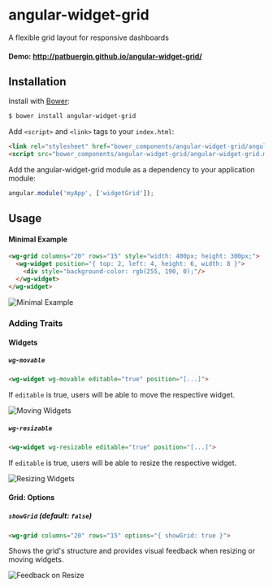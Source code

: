 # angular-widget-grid
A flexible grid layout for responsive dashboards

#### Demo: http://patbuergin.github.io/angular-widget-grid/

## Installation
Install with [Bower](http://bower.io/):

```sh
$ bower install angular-widget-grid
```

Add `<script>` and `<link>` tags to your `index.html`:

```html
<link rel="stylesheet" href="bower_components/angular-widget-grid/angular-widget-grid.css">
<script src="bower_components/angular-widget-grid/angular-widget-grid.min.js"></script>
```

Add the angular-widget-grid module as a dependency to your application module:

```javascript
angular.module('myApp', ['widgetGrid']);
```

## Usage
#### Minimal Example
```html
<wg-grid columns="20" rows="15" style="width: 400px; height: 300px;">
  <wg-widget position="{ top: 2, left: 4, height: 6, width: 8 }">
    <div style="background-color: rgb(255, 190, 0);"/>
  </wg-widget>
</wg-widget>
```
![Minimal Example](https://raw.githubusercontent.com/patbuergin/angular-widget-grid/master/doc/wg-1.png)

### Adding Traits
#### Widgets
##### `wg-movable`
```html
<wg-widget wg-movable editable="true" position="[...]">
```
If `editable` is true, users will be able to move the respective widget.

![Moving Widgets](https://raw.githubusercontent.com/patbuergin/angular-widget-grid/master/doc/wg-2.png)

##### `wg-resizable`
```html
<wg-widget wg-resizable editable="true" position="[...]">
```
If `editable` is true, users will be able to resize the respective widget.

![Resizing Widgets](https://raw.githubusercontent.com/patbuergin/angular-widget-grid/master/doc/wg-3.png)

#### Grid: Options
##### `showGrid` (default: `false`)  
```html
<wg-grid columns="20" rows="15" options="{ showGrid: true }">
```
Shows the grid's structure and provides visual feedback when resizing or moving widgets.

![Feedback on Resize](https://raw.githubusercontent.com/patbuergin/angular-widget-grid/master/doc/wg-4.png)
